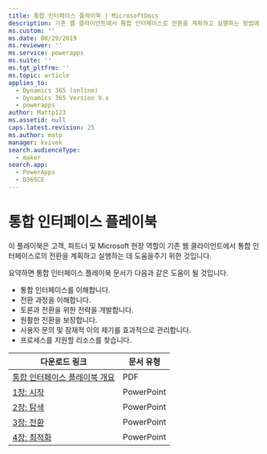 ```yaml
---
title: 통합 인터페이스 플레이북 | MicrosoftDocs
description: 기존 웹 클라이언트에서 통합 인터페이스로 전환을 계획하고 실행하는 방법에 대해 알아보십시오.
ms.custom: ''
ms.date: 08/29/2019
ms.reviewer: ''
ms.service: powerapps
ms.suite: ''
ms.tgt_pltfrm: ''
ms.topic: article
applies_to:
  - Dynamics 365 (online)
  - Dynamics 365 Version 9.x
  - powerapps
author: Mattp123
ms.assetid: null
caps.latest.revision: 25
ms.author: matp
manager: kvivek
search.audienceType:
  - maker
search.app:
  - PowerApps
  - D365CE
---
```

# <a name="unified-interface-playbook"></a>통합 인터페이스 플레이북

이 플레이북은 고객, 파트너 및 Microsoft 현장 역할이 기존 웹 클라이언트에서 통합 인터페이스로의 전환을 계획하고 실행하는 데 도움을주기 위한 것입니다.

요약하면 통합 인터페이스 플레이북 문서가 다음과 같은 도움이 될 것입니다.
- 통합 인터페이스를 이해합니다. 
- 전환 과정을 이해합니다.
- 토론과 전환을 위한 전략을 개발합니다.
- 원활한 전환을 보장합니다.
- 사용자 문의 및 잠재적 이의 제기를 효과적으로 관리합니다.
- 프로세스를 지원할 리소스를 찾습니다.

|다운로드 링크  |문서 유형  |
|---------|---------|
|[통합 인터페이스 플레이북 개요](http://download.microsoft.com/download/A/F/3/AF3D45A7-4F38-41BE-8956-1DF7A4A5AFDB/dynamics365unifiedinterfaceplaybook.pdf)      |   PDF      |
|[1장: 시작](http://download.microsoft.com/download/A/F/3/AF3D45A7-4F38-41BE-8956-1DF7A4A5AFDB/playbook-ch1-initiate.pptx)     |  PowerPoint       |
|[2장: 탐색](http://download.microsoft.com/download/A/F/3/AF3D45A7-4F38-41BE-8956-1DF7A4A5AFDB/playbook-ch-2-explore.pptx)     |  PowerPoint       |
| [3장: 전환](https://download.microsoft.com/download/A/F/3/AF3D45A7-4F38-41BE-8956-1DF7A4A5AFDB/playbook-ch3-transition.pptx)|  PowerPoint     |
| [4장: 최적화](https://download.microsoft.com/download/A/F/3/AF3D45A7-4F38-41BE-8956-1DF7A4A5AFDB/playbook-ch4-optimize.pptx)  | PowerPoint  |

